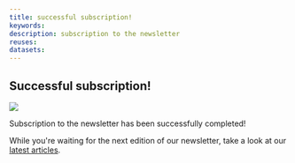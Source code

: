 ```yaml
---
title: successful subscription!
keywords:
description: subscription to the newsletter
reuses:
datasets:
---
```

## Successful subscription!
![](/en/pages/icon-success-black.png)

Subscription to the newsletter has been successfully completed!

While you're waiting for the next edition of our newsletter, take a look at our [latest articles](/fr/posts).
